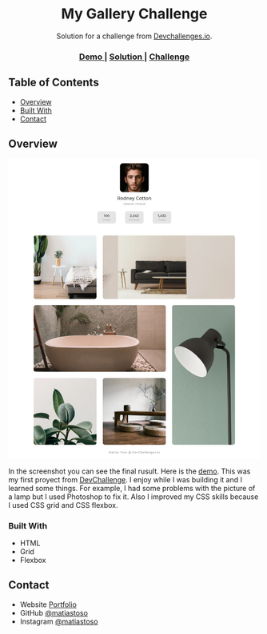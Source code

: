 <!-- Please update value in the {}  -->

<h1 align="center">My Gallery Challenge</h1>

<div align="center">
   Solution for a challenge from  <a href="http://devchallenges.io" target="_blank">Devchallenges.io</a>.
</div>

<div align="center">
  <h3>
    <a href="https://responsive-gallery-layout.netlify.app/">
      Demo
    </a>
    <span> | </span>
    <a href="https://devchallenges.io/solutions/q7mbQkXspuswmpNPbmgS">
      Solution
    </a>
    <span> | </span>
    <a href="https://devchallenges.io/challenges/gcbWLxG6wdennelX7b8I">
      Challenge
    </a>
  </h3>
</div>

<!-- TABLE OF CONTENTS -->

## Table of Contents

- [Overview](#overview)
- [Built With](#built-with)
- [Contact](#contact)

<!-- OVERVIEW -->

## Overview

![screenshot](images/screencapture-responsive-gallery-layout-netlify-app-2020-12-12-22_29_21.jpg)

In the screenshot you can see the final rusult. Here is the [demo](https://devchallenges.io/solutions/q7mbQkXspuswmpNPbmgS). This was my first proyect from [DevChallenge](https://devchallenges.io/). I enjoy while I was building it and I learned some things. For example, I had some problems with the picture of a lamp but I used Photoshop to fix it. Also I improved my CSS skills because I used CSS grid and CSS flexbox.

### Built With

<!-- This section should list any major frameworks that you built your project using. Here are a few examples.-->

- HTML
- Grid
- Flexbox

## Contact

- Website [Portfolio](https://matiastoso.github.io/)
- GitHub [@matiastoso](https://github.com/matiastoso/)
- Instagram [@matiastoso](https://www.instagram.com/matiastoso/)

